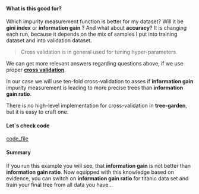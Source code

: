 #### What is this good for?

Which impurity measurement function is better for my dataset? Will it be **gini index** or 
**information gain** ? And what about **accuracy**? It is changing each run, because it 
depends on the mix of samples I put into training dataset and into validation dataset. 

> Cross validation is in general used for tuning hyper-parameters.

We can get more relevant answers regarding questions above, if we use proper
**[cross validation](https://en.wikipedia.org/wiki/Cross-validation_(statistics))**.  

In our case we will use ten-fold cross-validation to asses if **information gain** impurity measurement is 
leading to more precise trees than **information gain ratio**.

There is no high-level implementation for cross-validation in **tree-garden**, 
but it is easy to craft one. 

#### Let`s check code
[code_file](docs/code_snippets/crossValidation.ts)


#### Summary
If you run this example you will see, that **information gain** is not better than **information gain ratio**.
Now equipped with this knowledge based on evidence, you can switch on **information gain ratio** for titanic 
data set and train your final tree from all data you have...
